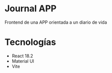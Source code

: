 # Journal APP

Frontend de una APP orientada a un diario de vida

# Tecnologías

- React 18.2
- Material UI
- Vite
